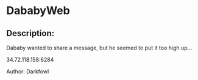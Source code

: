 
# DababyWeb
## Description:
Dababy wanted to share a message, but he seemed to put it too high up...

34.72.118.158:6284


Author: Darkfowl


